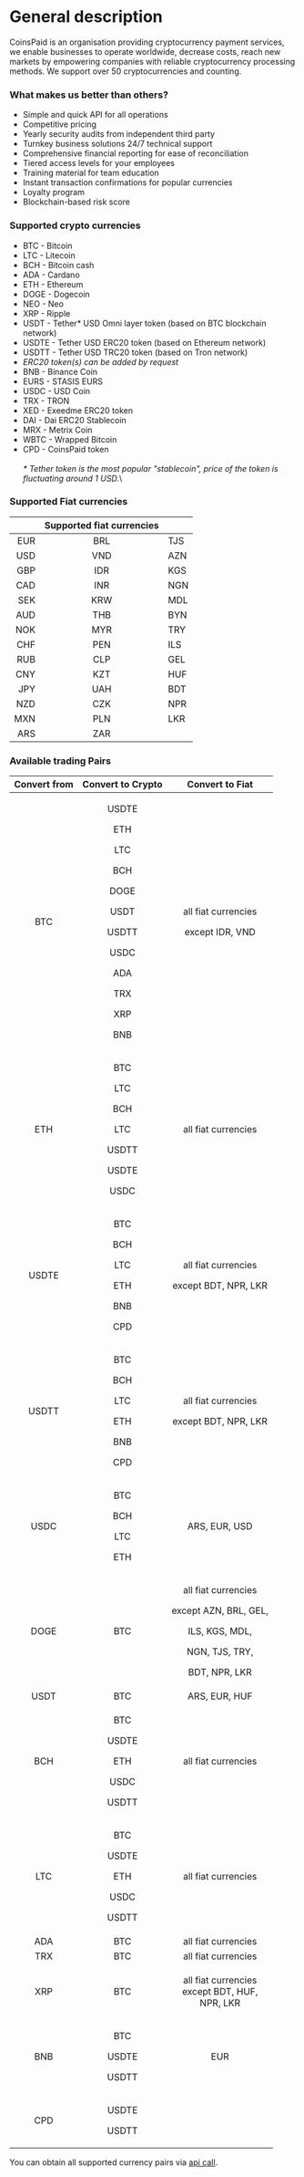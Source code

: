 # General description



CoinsPaid is an organisation providing сryptocurrency payment services, we enable businesses to operate worldwide, decrease costs, reach new markets by empowering companies with reliable cryptocurrency processing methods. We support over 50 cryptocurrencies and counting.

### What makes us better than others?

* Simple and quick API for all operations&#x20;
* Competitive pricing&#x20;
* Yearly security audits from independent third party&#x20;
* Turnkey business solutions 24/7 technical support&#x20;
* Comprehensive financial reporting for ease of reconciliation&#x20;
* Tiered access levels for your employees&#x20;
* Training material for team education&#x20;
* Instant transaction confirmations for popular currencies
* Loyalty program&#x20;
* Blockchain-based risk score

### Supported crypto currencies

* BTC - Bitcoin
* LTC - Litecoin
* BCH - Bitcoin cash
* ADA - Cardano
* ETH - Ethereum
* DOGE - Dogecoin
* NEO - Neo
* XRP - Ripple
* USDT - Tether\* USD Omni layer token (based on BTC blockchain network)&#x20;
* USDTE - Tether USD ERC20 token (based on Ethereum network)
* USDTT - Tether USD TRC20 token (based on Tron network)
* _ERC20 token(s) can be added by request_
* BNB - Binance Coin
* EURS - STASIS EURS
* USDC - USD Coin
* TRX - TRON
* XED - Exeedme ERC20 token
* DAI - Dai ERC20 Stablecoin
* MRX - Metrix Coin
* WBTC - Wrapped Bitcoin
* CPD - CoinsPaid token\
  \
  _\* Tether token is the most popular "stablecoin", price of the token is fluctuating around 1 USD._\


### Supported Fiat currencies

|     | **Supported fiat currencies** |     |
| --: | :---------------------------: | --- |
| EUR |              BRL              | TJS |
| USD |              VND              | AZN |
| GBP |              IDR              | KGS |
| CAD |              INR              | NGN |
| SEK |              KRW              | MDL |
| AUD |              THB              | BYN |
| NOK |              MYR              | TRY |
| CHF |              PEN              | ILS |
| RUB |              CLP              | GEL |
| CNY |              KZT              | HUF |
| JPY |              UAH              | BDT |
| NZD |              CZK              | NPR |
| MXN |              PLN              | LKR |
| ARS |              ZAR              |     |

### Available trading Pairs

| **Convert from** |                                                      **Convert to Crypto**                                                      |                                                    **Convert to Fiat**                                                   |
| :--------------: | :-----------------------------------------------------------------------------------------------------------------------------: | :----------------------------------------------------------------------------------------------------------------------: |
|        BTC       | <p>USDTE</p><p>ETH</p><p>LTC</p><p>BCH</p><p>DOGE</p><p>USDT</p><p>USDTT</p><p>USDC</p><p>ADA</p><p>TRX</p><p>XRP</p><p>BNB</p> |                                     <p>all fiat currencies</p><p>except IDR, VND</p>                                     |
|        ETH       |                           <p>BTC</p><p>LTC</p><p>BCH</p><p>LTC</p><p>USDTT</p><p>USDTE</p><p>USDC</p>                           |                                                    all fiat currencies                                                   |
|       USDTE      |                                   <p>BTC</p><p>BCH</p><p>LTC</p><p>ETH</p><p>BNB</p><p>CPD</p>                                  |                                <p>all fiat currencies </p><p>except BDT, NPR, LKR<br></p>                                |
|       USDTT      |                                  <p>BTC</p><p>BCH</p><p>LTC</p><p>ETH</p><p>BNB </p><p>CPD</p>                                  |                                  <p>all fiat currencies </p><p>except BDT, NPR, LKR</p>                                  |
|       USDC       |                                             <p>BTC</p><p>BCH</p><p>LTC</p><p>ETH</p>                                            |                                                       ARS, EUR, USD                                                      |
|       DOGE       |                                                               BTC                                                               | <p>all fiat currencies </p><p>except AZN, BRL, GEL, </p><p>ILS, KGS, MDL, </p><p>NGN, TJS, TRY, </p><p>BDT, NPR, LKR</p> |
|       USDT       |                                                               BTC                                                               |                                                       ARS, EUR, HUF                                                      |
|        BCH       |                                     <p>BTC</p><p>USDTE</p><p>ETH</p><p>USDC</p><p>USDTT</p>                                     |                                                    all fiat currencies                                                   |
|        LTC       |                                     <p>BTC</p><p>USDTE</p><p>ETH</p><p>USDC</p><p>USDTT</p>                                     |                                                    all fiat currencies                                                   |
|        ADA       |                                                               BTC                                                               |                                                    all fiat currencies                                                   |
|        TRX       |                                                               BTC                                                               |                                                    all fiat currencies                                                   |
|        XRP       |                                                               BTC                                                               |                               <p>all fiat currencies<br> except BDT, HUF,<br> NPR, LKR</p>                               |
|        BNB       |                                                <p>BTC</p><p>USDTE</p><p>USDTT</p>                                               |                                                            EUR                                                           |
|        CPD       |                                                     <p>USDTE</p><p>USDTT</p>                                                    |                                                                                                                          |

You can obtain all supported currency pairs via [api call](api-documentation/api-reference.md#get-list-of-exchangeable-currency-pairs).

